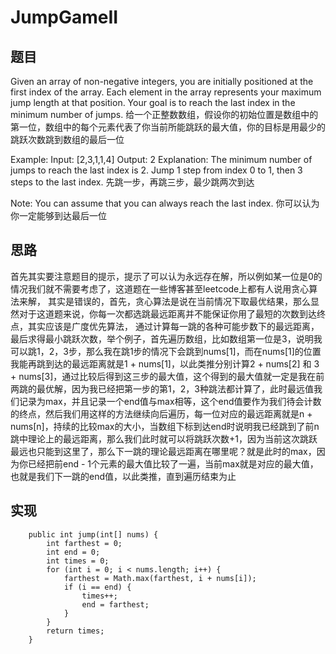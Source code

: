 # JumpGameII

## 题目 
Given an array of non-negative integers, you are initially positioned at the first index of the array.
Each element in the array represents your maximum jump length at that position.
Your goal is to reach the last index in the minimum number of jumps.
给一个正整数数组，假设你的初始位置是数组中的第一位，数组中的每个元素代表了你当前所能跳跃的最大值，你的目标是用最少的跳跃次数跳到数组的最后一位

Example:
Input: [2,3,1,1,4]
Output: 2
Explanation: The minimum number of jumps to reach the last index is 2.
    Jump 1 step from index 0 to 1, then 3 steps to the last index.
先跳一步，再跳三步，最少跳两次到达

Note:
You can assume that you can always reach the last index.
你可以认为你一定能够到达最后一位

## 思路 
首先其实要注意题目的提示，提示了可以认为永远存在解，所以例如某一位是0的情况我们就不需要考虑了，这道题在一些博客甚至leetcode上都有人说用贪心算法来解，
其实是错误的，首先，贪心算法是说在当前情况下取最优结果，那么显然对于这道题来说，你每一次都选跳最远距离并不能保证你用了最短的次数到达终点，其实应该是广度优先算法，
通过计算每一跳的各种可能步数下的最远距离，最后求得最小跳跃次数，举个例子，首先遍历数组，比如数组第一位是3，说明我可以跳1，2，3步，那么我在跳1步的情况下会跳到nums[1]，而在nums[1]的位置我能再跳到达的最远距离就是1 + nums[1]，以此类推分别计算2 + nums[2] 和 3 + nums[3]，通过比较后得到这三步的最大值，这个得到的最大值就一定是我在前两跳的最优解，因为我已经把第一步的第1，2，3种跳法都计算了，此时最远值我们记录为max，并且记录一个end值与max相等，这个end值要作为我们待会计数的终点，然后我们用这样的方法继续向后遍历，每一位对应的最远距离就是n + nums[n]，持续的比较max的大小，当数组下标到达end时说明我已经跳到了前n跳中理论上的最远距离，那么我们此时就可以将跳跃次数+1，因为当前这次跳跃最远也只能到这里了，那么下一跳的理论最远距离在哪里呢？就是此时的max，因为你已经把前end - 1个元素的最大值比较了一遍，当前max就是对应的最大值，也就是我们下一跳的end值，以此类推，直到遍历结束为止

## 实现 
```
    public int jump(int[] nums) {
        int farthest = 0;
        int end = 0;
        int times = 0;
        for (int i = 0; i < nums.length; i++) {
            farthest = Math.max(farthest, i + nums[i]);
            if (i == end) {
                times++;
                end = farthest;
            }
        }
        return times;
    }
```